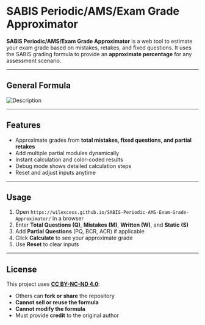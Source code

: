 # SABIS Periodic/AMS/Exam Grade Approximator

**SABIS Periodic/AMS/Exam Grade Approximator** is a web tool to estimate your exam grade based on mistakes, retakes, and fixed questions. It uses the SABIS grading formula to provide an **approximate percentage** for any assessment scenario.

---

## General Formula

<img src="https://imgur.com/XiKWP3u" alt="Description">

---

## Features

- Approximate grades from **total mistakes, fixed questions, and partial retakes**  
- Add multiple partial modules dynamically  
- Instant calculation and color-coded results  
- Debug mode shows detailed calculation steps  
- Reset and adjust inputs anytime  

---

## Usage

1. Open `https://wilexcess.github.io/SABIS-Periodic-AMS-Exam-Grade-Approximator/` in a browser
2. Enter **Total Questions (Q)**, **Mistakes (M)**, **Written (W)**, and **Static (S)**  
3. Add **Partial Questions** (PQ, BCR, ACR) if applicable  
4. Click **Calculate** to see your approximate grade  
5. Use **Reset** to clear inputs  

---

## License

This project uses **[CC BY-NC-ND 4.0](https://creativecommons.org/licenses/by-nc-nd/4.0/)**:  

- Others can **fork or share** the repository  
- **Cannot sell or reuse the formula**  
- **Cannot modify the formula**  
- Must provide **credit** to the original author  
